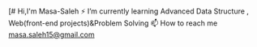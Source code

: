 [# Hi,I'm Masa-Saleh
⚡ I’m currently learning Advanced Data Structure , Web(front-end projects)&Problem Solving 
📫 How to reach me masa.saleh15@gmail.com
<!--

](https://cdnl.iconscout.com/lottie/premium/preview-watermark/programmer-6540746-5540750.mp4
<h1 align="center">Hi 👋, I'm Masa Saleh</h1>
<h3 align="center">Computer Engineering Student</h3>

<p align="left"> <img src="https://komarev.com/ghpvc/?username=masasaleh&label=Profile%20views&color=0e75b6&style=flat" alt="masasaleh" /> </p>

- 🌱 I’m currently learning **Data Structure , Web(front-end projects)&Problem Solving**

- 📫 How to reach me **masa.saleh15@gmail.com**

<h3 align="left">Connect with me:</h3>
<p align="left">
<a href="https://twitter.com/https://x.com/masash58?s=21&t=m2rjvd0wrrdejhyygjnolg" target="blank"><img align="center" src="https://raw.githubusercontent.com/rahuldkjain/github-profile-readme-generator/master/src/images/icons/Social/twitter.svg" alt="https://x.com/masash58?s=21&t=m2rjvd0wrrdejhyygjnolg" height="30" width="40" /></a>
<a href="https://linkedin.com/in/https://www.linkedin.com/in/masa-saleh-25604625b/" target="blank"><img align="center" src="https://raw.githubusercontent.com/rahuldkjain/github-profile-readme-generator/master/src/images/icons/Social/linked-in-alt.svg" alt="https://www.linkedin.com/in/masa-saleh-25604625b/" height="30" width="40" /></a>
<a href="https://fb.com/https://www.facebook.com/profile.php?id=100006127452791" target="blank"><img align="center" src="https://raw.githubusercontent.com/rahuldkjain/github-profile-readme-generator/master/src/images/icons/Social/facebook.svg" alt="https://www.facebook.com/profile.php?id=100006127452791" height="30" width="40" /></a>
<a href="https://codeforces.com/profile/https://codeforces.com/profile/masa.salleh" target="blank"><img align="center" src="https://raw.githubusercontent.com/rahuldkjain/github-profile-readme-generator/master/src/images/icons/Social/codeforces.svg" alt="https://codeforces.com/profile/masa.salleh" height="30" width="40" /></a>
<a href="https://www.leetcode.com/https://www.facebook.com/profile.php?id=100006127452791" target="blank"><img align="center" src="https://raw.githubusercontent.com/rahuldkjain/github-profile-readme-generator/master/src/images/icons/Social/leet-code.svg" alt="https://www.facebook.com/profile.php?id=100006127452791" height="30" width="40" /></a>
</p>

<h3 align="left">Languages and Tools:</h3>
<p align="left"> <a href="https://www.w3schools.com/cpp/" target="_blank" rel="noreferrer"> <img src="https://raw.githubusercontent.com/devicons/devicon/master/icons/cplusplus/cplusplus-original.svg" alt="cplusplus" width="40" height="40"/> </a> <a href="https://www.w3schools.com/cs/" target="_blank" rel="noreferrer"> <img src="https://raw.githubusercontent.com/devicons/devicon/master/icons/csharp/csharp-original.svg" alt="csharp" width="40" height="40"/> </a> <a href="https://www.w3schools.com/css/" target="_blank" rel="noreferrer"> <img src="https://raw.githubusercontent.com/devicons/devicon/master/icons/css3/css3-original-wordmark.svg" alt="css3" width="40" height="40"/> </a> <a href="https://www.w3.org/html/" target="_blank" rel="noreferrer"> <img src="https://raw.githubusercontent.com/devicons/devicon/master/icons/html5/html5-original-wordmark.svg" alt="html5" width="40" height="40"/> </a> <a href="https://www.java.com" target="_blank" rel="noreferrer"> <img src="https://raw.githubusercontent.com/devicons/devicon/master/icons/java/java-original.svg" alt="java" width="40" height="40"/> </a> <a href="https://developer.mozilla.org/en-US/docs/Web/JavaScript" target="_blank" rel="noreferrer"> <img src="https://raw.githubusercontent.com/devicons/devicon/master/icons/javascript/javascript-original.svg" alt="javascript" width="40" height="40"/> </a> <a href="https://www.mathworks.com/" target="_blank" rel="noreferrer"> <img src="https://upload.wikimedia.org/wikipedia/commons/2/21/Matlab_Logo.png" alt="matlab" width="40" height="40"/> </a> <a href="https://www.mysql.com/" target="_blank" rel="noreferrer"> <img src="https://raw.githubusercontent.com/devicons/devicon/master/icons/mysql/mysql-original-wordmark.svg" alt="mysql" width="40" height="40"/> </a> <a href="https://www.photoshop.com/en" target="_blank" rel="noreferrer"> <img src="https://raw.githubusercontent.com/devicons/devicon/master/icons/photoshop/photoshop-line.svg" alt="photoshop" width="40" height="40"/> </a> <a href="https://www.python.org" target="_blank" rel="noreferrer"> <img src="https://raw.githubusercontent.com/devicons/devicon/master/icons/python/python-original.svg" alt="python" width="40" height="40"/> </a> </p>

<p><img align="center" src="https://github-readme-stats.vercel.app/api/top-langs?username=masasaleh&show_icons=true&locale=en&layout=compact" alt="masasaleh" /></p>

<p><img align="center" src="https://github-readme-streak-stats.herokuapp.com/?user=masasaleh&" alt="masasaleh" /></p>
)https://cdnl.iconscout.com/lottie/premium/preview-watermark/programmer-6540746-5540750.mp4
<h1 align="center">Hi 👋, I'm Masa Saleh</h1>
<h3 align="center">Computer Engineering Student</h3>

<p align="left"> <img src="https://komarev.com/ghpvc/?username=masasaleh&label=Profile%20views&color=0e75b6&style=flat" alt="masasaleh" /> </p>

- 🌱 I’m currently learning **Data Structure , Web(front-end projects)&Problem Solving**

- 📫 How to reach me **masa.saleh15@gmail.com**

<h3 align="left">Connect with me:</h3>
<p align="left">
<a href="https://twitter.com/https://x.com/masash58?s=21&t=m2rjvd0wrrdejhyygjnolg" target="blank"><img align="center" src="https://raw.githubusercontent.com/rahuldkjain/github-profile-readme-generator/master/src/images/icons/Social/twitter.svg" alt="https://x.com/masash58?s=21&t=m2rjvd0wrrdejhyygjnolg" height="30" width="40" /></a>
<a href="https://linkedin.com/in/https://www.linkedin.com/in/masa-saleh-25604625b/" target="blank"><img align="center" src="https://raw.githubusercontent.com/rahuldkjain/github-profile-readme-generator/master/src/images/icons/Social/linked-in-alt.svg" alt="https://www.linkedin.com/in/masa-saleh-25604625b/" height="30" width="40" /></a>
<a href="https://fb.com/https://www.facebook.com/profile.php?id=100006127452791" target="blank"><img align="center" src="https://raw.githubusercontent.com/rahuldkjain/github-profile-readme-generator/master/src/images/icons/Social/facebook.svg" alt="https://www.facebook.com/profile.php?id=100006127452791" height="30" width="40" /></a>
<a href="https://codeforces.com/profile/https://codeforces.com/profile/masa.salleh" target="blank"><img align="center" src="https://raw.githubusercontent.com/rahuldkjain/github-profile-readme-generator/master/src/images/icons/Social/codeforces.svg" alt="https://codeforces.com/profile/masa.salleh" height="30" width="40" /></a>
<a href="https://www.leetcode.com/https://www.facebook.com/profile.php?id=100006127452791" target="blank"><img align="center" src="https://raw.githubusercontent.com/rahuldkjain/github-profile-readme-generator/master/src/images/icons/Social/leet-code.svg" alt="https://www.facebook.com/profile.php?id=100006127452791" height="30" width="40" /></a>
</p>

<h3 align="left">Languages and Tools:</h3>
<p align="left"> <a href="https://www.w3schools.com/cpp/" target="_blank" rel="noreferrer"> <img src="https://raw.githubusercontent.com/devicons/devicon/master/icons/cplusplus/cplusplus-original.svg" alt="cplusplus" width="40" height="40"/> </a> <a href="https://www.w3schools.com/cs/" target="_blank" rel="noreferrer"> <img src="https://raw.githubusercontent.com/devicons/devicon/master/icons/csharp/csharp-original.svg" alt="csharp" width="40" height="40"/> </a> <a href="https://www.w3schools.com/css/" target="_blank" rel="noreferrer"> <img src="https://raw.githubusercontent.com/devicons/devicon/master/icons/css3/css3-original-wordmark.svg" alt="css3" width="40" height="40"/> </a> <a href="https://www.w3.org/html/" target="_blank" rel="noreferrer"> <img src="https://raw.githubusercontent.com/devicons/devicon/master/icons/html5/html5-original-wordmark.svg" alt="html5" width="40" height="40"/> </a> <a href="https://www.java.com" target="_blank" rel="noreferrer"> <img src="https://raw.githubusercontent.com/devicons/devicon/master/icons/java/java-original.svg" alt="java" width="40" height="40"/> </a> <a href="https://developer.mozilla.org/en-US/docs/Web/JavaScript" target="_blank" rel="noreferrer"> <img src="https://raw.githubusercontent.com/devicons/devicon/master/icons/javascript/javascript-original.svg" alt="javascript" width="40" height="40"/> </a> <a href="https://www.mathworks.com/" target="_blank" rel="noreferrer"> <img src="https://upload.wikimedia.org/wikipedia/commons/2/21/Matlab_Logo.png" alt="matlab" width="40" height="40"/> </a> <a href="https://www.mysql.com/" target="_blank" rel="noreferrer"> <img src="https://raw.githubusercontent.com/devicons/devicon/master/icons/mysql/mysql-original-wordmark.svg" alt="mysql" width="40" height="40"/> </a> <a href="https://www.photoshop.com/en" target="_blank" rel="noreferrer"> <img src="https://raw.githubusercontent.com/devicons/devicon/master/icons/photoshop/photoshop-line.svg" alt="photoshop" width="40" height="40"/> </a> <a href="https://www.python.org" target="_blank" rel="noreferrer"> <img src="https://raw.githubusercontent.com/devicons/devicon/master/icons/python/python-original.svg" alt="python" width="40" height="40"/> </a> </p>

<p><img align="center" src="https://github-readme-stats.vercel.app/api/top-langs?username=masasaleh&show_icons=true&locale=en&layout=compact" alt="masasaleh" /></p>

<p><img align="center" src="https://github-readme-streak-stats.herokuapp.com/?user=masasaleh&" alt="masasaleh" /></p>
